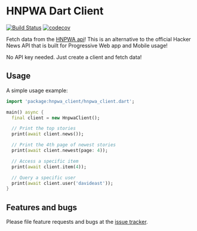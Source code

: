 # HNPWA Dart Client

[![Build Status](https://travis-ci.org/brianegan/hnpwa_client.svg?branch=master)](https://travis-ci.org/brianegan/hnpwa_client) [![codecov](https://codecov.io/gh/brianegan/hnpwa_client/branch/master/graph/badge.svg)](https://codecov.io/gh/brianegan/hnpwa_client)

Fetch data from the [HNPWA api](https://github.com/tastejs/hacker-news-pwas/blob/master/docs/api.md)! This is an alternative to the official Hacker News API that is built for Progressive Web app and Mobile usage!

No API key needed. Just create a client and fetch data! 

## Usage

A simple usage example:

```dart
import 'package:hnpwa_client/hnpwa_client.dart';

main() async {
  final client = new HnpwaClient();

  // Print the top stories
  print(await client.news());

  // Print the 4th page of newest stories
  print(await client.newest(page: 4));

  // Access a specific item
  print(await client.item(4));

  // Query a specific user
  print(await client.user('davideast'));
}
```

## Features and bugs

Please file feature requests and bugs at the [issue tracker][tracker].

[tracker]: https://github.com/brianegan/hnpwa_client/issues
